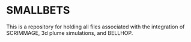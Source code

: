 # SMALLBETS
This is a repository for holding all files associated with the integration of SCRIMMAGE, 3d plume simulations, and BELLHOP. 
